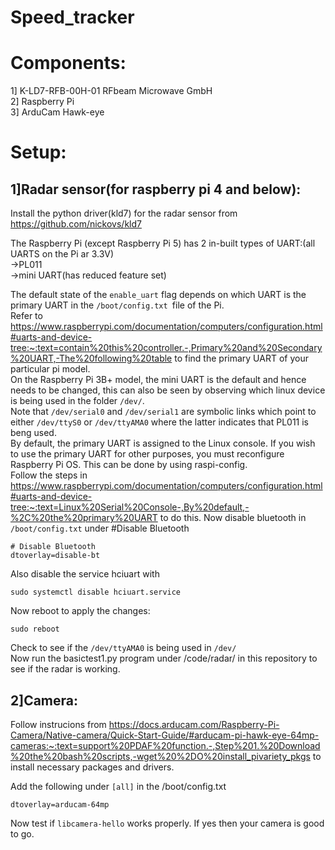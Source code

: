 # Speed_tracker

# Components:
1] K-LD7-RFB-00H-01 RFbeam Microwave GmbH  
2] Raspberry Pi  
3] ArduCam Hawk-eye

# Setup:
## 1]Radar sensor(for raspberry pi 4 and below):

Install the python driver(kld7) for the radar sensor from https://github.com/nickovs/kld7

The Raspberry Pi (except Raspberry Pi 5) has 2 in-built types of UART:(all UARTS on the Pi ar 3.3V)  
	->PL011  
	->mini UART(has reduced feature set)  
  	
The default state of the `enable_uart` flag depends on which UART is the primary UART in the `/boot/config.txt `file of the Pi.   
Refer to https://www.raspberrypi.com/documentation/computers/configuration.html#uarts-and-device-tree:~:text=contain%20this%20controller.-,Primary%20and%20Secondary%20UART,-The%20following%20table to find the primary UART of your particular pi model.  
On the Raspberry Pi 3B+ model, the mini UART is the default and hence needs to be changed, this can also be seen by observing which linux device is being used in the folder `/dev/`.  
Note that `/dev/serial0` and `/dev/serial1` are symbolic links which point to either `/dev/ttyS0` or `/dev/ttyAMA0` where the latter indicates that PL011 is beng used.  
By default, the primary UART is assigned to the Linux console. If you wish to use the primary UART for other purposes, you must reconfigure Raspberry Pi OS. This can be done by using raspi-config.   
Follow the steps in https://www.raspberrypi.com/documentation/computers/configuration.html#uarts-and-device-tree:~:text=Linux%20Serial%20Console-,By%20default,-%2C%20the%20primary%20UART to do this.
Now disable bluetooth in `/boot/config.txt` under #Disable  Bluetooth  
```
# Disable Bluetooth
dtoverlay=disable-bt
```

Also disable the service hciuart with
```
sudo systemctl disable hciuart.service
```
Now reboot to apply the changes:
```
sudo reboot
```
Check to see if the `/dev/ttyAMA0` is being used in `/dev/`  
Now run the basictest1.py program under /code/radar/ in this repository to see if the radar is working.  
  

## 2]Camera:
Follow instrucions from https://docs.arducam.com/Raspberry-Pi-Camera/Native-camera/Quick-Start-Guide/#arducam-pi-hawk-eye-64mp-cameras:~:text=support%20PDAF%20function.-,Step%201.%20Download%20the%20bash%20scripts,-wget%20%2DO%20install_pivariety_pkgs to install necessary packages and drivers.

Add the following under `[all]` in the /boot/config.txt
``` 
dtoverlay=arducam-64mp
 ```  
 Now test if `libcamera-hello` works properly. If yes then your camera is good to go.  